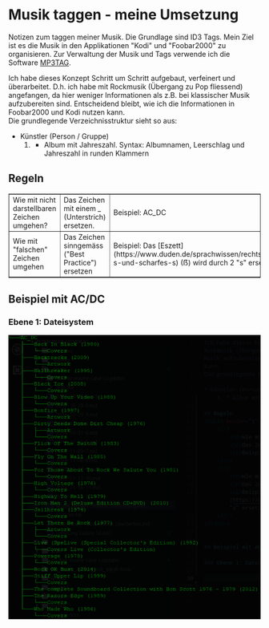 # Musik taggen - meine Umsetzung

Notizen zum taggen meiner Musik. Die Grundlage sind ID3 Tags. Mein Ziel ist es die Musik in den Applikationen "Kodi" und "Foobar2000" zu organisieren. Zur Verwaltung der Musik und Tags verwende ich die Software [MP3TAG](https://www.mp3tag.de).  

Ich habe dieses Konzept Schritt um Schritt aufgebaut, verfeinert und überarbeitet. D.h. ich habe mit Rockmusik (Übergang zu Pop fliessend) angefangen, da hier weniger Informationen als z.B. bei klassischer Musik aufzubereiten sind. Entscheidend bleibt, wie ich die Informationen in Foobar2000 und Kodi nutzen kann.  
Die grundlegende Verzeichnisstruktur sieht so aus:  

* Künstler (Person / Gruppe)
    1. * Album mit Jahreszahl. Syntax: Albumnamen, Leerschlag und Jahreszahl in runden Klammern

## Regeln
<table border="1" width="100%">
    <tr>
        <td>Wie mit nicht darstellbaren Zeichen umgehen?</td>
        <td>Das Zeichen mit einem _ (Unterstrich) ersetzen.</td>
        <td>Beispiel: AC_DC</td>
    </tr>
    <tr>
        <td>Wie mit "falschen" Zeichen umgehen</td>
        <td>Das Zeichen sinngemäss ("Best Practice") ersetzen</td>
        <td>Beispiel: Das [Eszett](https://www.duden.de/sprachwissen/rechtschreibregeln/doppel-s-und-scharfes-s) (ẞ) wird durch 2 "s" ersetzt. </td>
    </tr>
</table>

    
## Beispiel mit AC/DC  

### Ebene 1: Dateisystem

![AC/DC Verzeichnisbaum](../images/musik_taggen/ac_dc_baum.png) 




